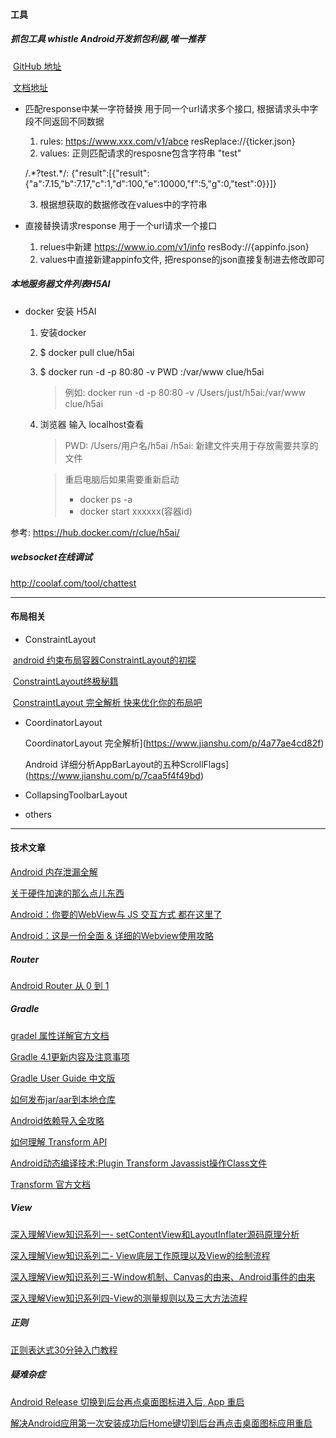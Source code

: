 
#### 工具 

##### 抓包工具 whistle Android开发抓包利器,唯一推荐

​       [GitHub 地址](https://github.com/avwo/whistle/blob/master/README-zh_CN.md)

​       [文档地址](http://wproxy.org/whistle/)

- 匹配response中某一字符替换  用于同一个url请求多个接口, 根据请求头中字段不同返回不同数据

  1. rules: https://www.xxx.com/v1/abce resReplace://{ticker.json}
  2. values: 正则匹配请求的resposne包含字符串 "test"

  /.\*?test.\*/:  {"result":[{"result":{"a":7.15,"b":7.17,"c":1,"d":100,"e":10000,"f":5,"g":0,"test":0}}]}

  3. 根据想获取的数据修改在values中的字符串

- 直接替换请求response 用于一个url请求一个接口

  1. relues中新建 https://www.io.com/v1/info  resBody://{appinfo.json}
  2. values中直接新建appinfo文件, 把response的json直接复制进去修改即可

##### 本地服务器文件列表H5AI

- docker 安装 H5AI

  1. 安装docker

  2. $ docker pull clue/h5ai

  3. $ docker run -d -p 80:80 -v PWD :/var/www clue/h5ai

     > 例如: docker run -d -p 80:80 -v /Users/just/h5ai:/var/www clue/h5ai

  4. 浏览器 输入 localhost查看

     > PWD:  /Users/用户名/h5ai   /h5ai: 新建文件夹用于存放需要共享的文件
  
     > 重启电脑后如果需要重新启动   
     >
     > - docker ps -a
     > - docker start xxxxxx(容器id)

参考: [<https://hub.docker.com/r/clue/h5ai/>](<https://hub.docker.com/r/clue/h5ai/>)

##### websocket在线调试

<http://coolaf.com/tool/chattest>

---

#### 布局相关

* ConstraintLayout

​       [android 约束布局容器ConstraintLayout的初探](https://www.jianshu.com/p/5423989756e8)

​       [ConstraintLayout终极秘籍](<http://blog.chengyunfeng.com/?p=1030>)

​	[ConstraintLayout 完全解析 快来优化你的布局吧](<https://blog.csdn.net/lmj623565791/article/details/78011599>)

* CoordinatorLayout 

  CoordinatorLayout 完全解析](https://www.jianshu.com/p/4a77ae4cd82f) 

  Android 详细分析AppBarLayout的五种ScrollFlags](https://www.jianshu.com/p/7caa5f4f49bd) 

* CollapsingToolbarLayout 

  

* others 

   

---

#### 技术文章  

[Android 内存泄漏全解](<https://juejin.im/entry/57c966b05bbb500074e1d4a4>)

[关于硬件加速的那么点儿东西](<https://www.jianshu.com/p/9cd7097a4fcf>)

[Android：你要的WebView与 JS 交互方式 都在这里了](<https://blog.csdn.net/carson_ho/article/details/64904691>)

[Android：这是一份全面 & 详细的Webview使用攻略](<https://www.jianshu.com/p/3c94ae673e2a>)

##### Router

[Android Router 从 0 到 1](<https://juejin.im/entry/5897a1c8128fe10058e76368>)

#####  Gradle

[gradel 属性详解官方文档](<https://google.github.io/android-gradle-dsl/current/com.android.build.gradle.BaseExtension.html>)

[Gradle 4.1更新内容及注意事项](<https://my.oschina.net/u/3389024/blog/1605822>)

[Gradle User Guide 中文版](<https://dongchuan.gitbooks.io/gradle-user-guide-/>)

[如何发布jar/aar到本地仓库](<https://www.jianshu.com/p/0629548ab5a4>)

[Android依赖导入全攻略](<https://juejin.im/post/5acd6daaf265da238a30ca73>)

[如何理解 Transform API](<https://juejin.im/entry/59776f2bf265da6c4741db2b>)

[Android动态编译技术:Plugin Transform Javassist操作Class文件](<https://blog.csdn.net/yulong0809/article/details/77752098>)

[Transform 官方文档](<http://google.github.io/android-gradle-dsl/javadoc/> )

##### View

[深入理解View知识系列一- setContentView和LayoutInflater源码原理分析](http://blog.csdn.net/yulong0809/article/details/79277574)

[深入理解View知识系列二- View底层工作原理以及View的绘制流程](http://blog.csdn.net/yulong0809/article/details/79277594)

[深入理解View知识系列三-Window机制、Canvas的由来、Android事件的由来](http://blog.csdn.net/yulong0809/article/details/79277633)

[深入理解View知识系列四-View的测量规则以及三大方法流程](http://blog.csdn.net/yulong0809/article/details/79277667)



##### 正则

[正则表达式30分钟入门教程](<http://deerchao.net/tutorials/regex/regex.htm>)



##### 疑难杂症  

[Android Release 切换到后台再点桌面图标进入后, App 重启](<https://blog.csdn.net/stupid56862/article/details/82219554>)

[解决Android应用第一次安装成功后Home键切到后台再点击桌面图标应用重启](<https://www.jianshu.com/p/9757ce0c69a5>)

